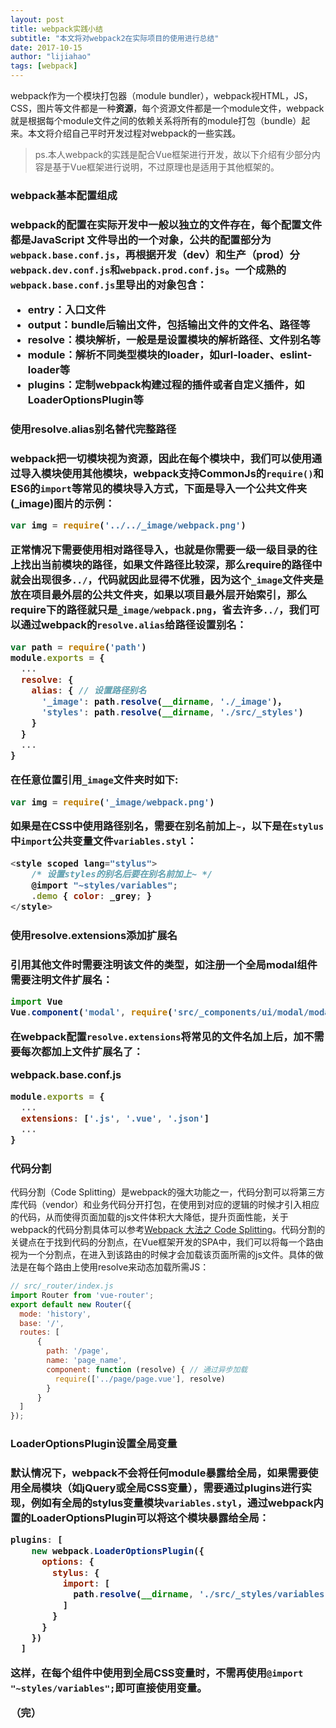 ```yaml
---
layout: post
title: webpack实践小结
subtitle: "本文将对webpack2在实际项目的使用进行总结"
date: 2017-10-15
author: "lijiahao"
tags: [webpack]
---
```


webpack作为一个模块打包器（module bundler），webpack视HTML，JS，CSS，图片等文件都是一种**资源**，每个资源文件都是一个module文件，webpack就是根据每个module文件之间的依赖关系将所有的module打包（bundle）起来。本文将介绍自己平时开发过程对webpack的一些实践。

> ps.本人webpack的实践是配合Vue框架进行开发，故以下介绍有少部分内容是基于Vue框架进行说明，不过原理也是适用于其他框架的。

<h3>webpack基本配置组成<h3>

webpack的配置在实际开发中一般以独立的文件存在，每个配置文件都是JavaScript 文件导出的一个对象，公共的配置部分为`webpack.base.conf.js`，再根据开发（dev）和生产（prod）分`webpack.dev.conf.js`和`webpack.prod.conf.js`。一个成熟的`webpack.base.conf.js`里导出的对象包含：

- entry：入口文件
- output：bundle后输出文件，包括输出文件的文件名、路径等
- resolve：模块解析，一般是是设置模块的解析路径、文件别名等
- module：解析不同类型模块的loader，如url-loader、eslint-loader等
- plugins：定制webpack构建过程的插件或者自定义插件，如LoaderOptionsPlugin等

<h3>使用resolve.alias别名替代完整路径<h3>

webpack把一切模块视为资源，因此在每个模块中，我们可以使用通过导入模块使用其他模块，webpack支持CommonJs的`require()`和ES6的`import`等常见的模块导入方式，下面是导入一个公共文件夹(_image)图片的示例：

```javascript
var img = require('../../_image/webpack.png')
```

正常情况下需要使用相对路径导入，也就是你需要一级一级目录的往上找出当前模块的路径，如果文件路径比较深，那么require的路径中就会出现很多`../`，代码就因此显得不优雅，因为这个`_image`文件夹是放在项目最外层的公共文件夹，如果以项目最外层开始索引，那么require下的路径就只是`_image/webpack.png`，省去许多`../`，我们可以通过webpack的`resolve.alias`给路径设置别名：

```javascript
var path = require('path')
module.exports = {
  ...
  resolve: {
    alias: { // 设置路径别名
      '_image': path.resolve(__dirname, './_image')，
      'styles': path.resolve(__dirname, './src/_styles')
    }
  }
  ...
}
```

在任意位置引用`_image`文件夹时如下:

```javascript
var img = require('_image/webpack.png')
```

如果是在CSS中使用路径别名，需要在别名前加上`~`，以下是在`stylus`中`import`公共变量文件`variables.styl`：

```javascript
<style scoped lang="stylus">
	/* 设置styles的别名后要在别名前加上~ */
  	@import "~styles/variables";
	.demo { color: _grey; }
</style>
```

<h3>使用resolve.extensions添加扩展名<h3>

引用其他文件时需要注明该文件的类型，如注册一个全局modal组件需要注明文件扩展名：

```javascript
import Vue
Vue.component('modal', require('src/_components/ui/modal/modal.vue'));
```

在webpack配置`resolve.extensions`将常见的文件名加上后，加不需要每次都加上文件扩展名了：

webpack.base.conf.js

```javascript
module.exports = {
  ...
  extensions: ['.js', '.vue', '.json']
  ...
}
```

<h3>代码分割</h3>

代码分割（Code Splitting）是webpack的强大功能之一，代码分割可以将第三方库代码（vendor）和业务代码分开打包，在使用到对应的逻辑的时候才引入相应的代码，从而使得页面加载的js文件体积大大降低，提升页面性能，关于webpack的代码分割具体可以参考[Webpack 大法之 Code Splitting](https://juejin.im/entry/59225f9e2f301e006b189807)。代码分割的关键点在于找到代码的分割点，在Vue框架开发的SPA中，我们可以将每一个路由视为一个分割点，在进入到该路由的时候才会加载该页面所需的js文件。具体的做法是在每个路由上使用resolve来动态加载所需JS：

```javascript
// src/_router/index.js
import Router from 'vue-router';
export default new Router({
  mode: 'history',
  base: '/',
  routes: [
      {
        path: '/page',
        name: 'page_name',
        component: function (resolve) { // 通过异步加载
          require(['../page/page.vue'], resolve)
        }
      }
  ]
});
```

<h3>LoaderOptionsPlugin设置全局变量<h3>

默认情况下，webpack不会将任何module暴露给全局，如果需要使用全局模块（如jQuery或全局CSS变量），需要通过plugins进行实现，例如有全局的stylus变量模块`variables.styl`，通过webpack内置的LoaderOptionsPlugin可以将这个模块暴露给全局：

```javascript
plugins: [
    new webpack.LoaderOptionsPlugin({
      options: {
        stylus: {
          import: [
            path.resolve(__dirname, './src/_styles/variables.styl')
          ]
        }
      }
    })
  ]
```

这样，在每个组件中使用到全局CSS变量时，不需再使用`@import "~styles/variables";`即可直接使用变量。

（完）